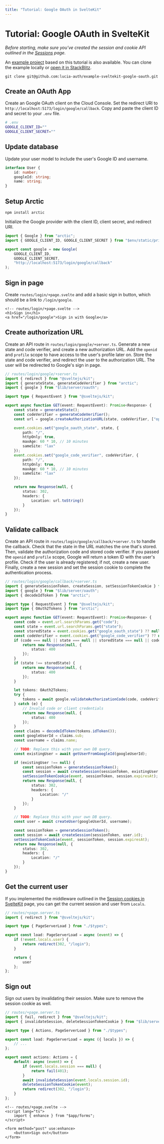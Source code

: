 ```yaml
---
title: "Tutorial: Google OAuth in SvelteKit"
---
```


# Tutorial: Google OAuth in SvelteKit

_Before starting, make sure you've created the session and cookie API outlined in the [Sessions](/sessions/overview) page._

An [example project](https://github.com/lucia-auth/example-sveltekit-google-oauth) based on this tutorial is also available. You can clone the example locally or [open it in StackBlitz](https://stackblitz.com/github/lucia-auth/example-sveltekit-google-oauth).

```
git clone git@github.com:lucia-auth/example-sveltekit-google-oauth.git
```

## Create an OAuth App

Create an Google OAuth client on the Cloud Console. Set the redirect URI to `http://localhost:5173/login/google/callback`. Copy and paste the client ID and secret to your `.env` file.

```bash
# .env
GOOGLE_CLIENT_ID=""
GOOGLE_CLIENT_SECRET=""
```

## Update database

Update your user model to include the user's Google ID and username.

```ts
interface User {
	id: number;
	googleId: string;
	name: string;
}
```

## Setup Arctic

```
npm install arctic
```

Initialize the Google provider with the client ID, client secret, and redirect URI.

```ts
import { Google } from "arctic";
import { GOOGLE_CLIENT_ID, GOOGLE_CLIENT_SECRET } from "$env/static/private";

export const google = new Google(
	GOOGLE_CLIENT_ID,
	GOOGLE_CLIENT_SECRET,
	"http://localhost:5173/login/google/callback"
);
```

## Sign in page

Create `routes/login/+page.svelte` and add a basic sign in button, which should be a link to `/login/google`.

```svelte
<!-- routes/login/+page.svelte -->
<h1>Sign in</h1>
<a href="/login/google">Sign in with Google</a>
```

## Create authorization URL

Create an API route in `routes/login/google/+server.ts`. Generate a new state and code verifier, and create a new authorization URL. Add the `openid` and `profile` scope to have access to the user's profile later on. Store the state and code verifier, and redirect the user to the authorization URL. The user will be redirected to Google's sign in page.

```ts
// routes/login/google/+server.ts
import { redirect } from "@sveltejs/kit";
import { generateState, generateCodeVerifier } from "arctic";
import { google } from "$lib/server/oauth";

import type { RequestEvent } from "@sveltejs/kit";

export async function GET(event: RequestEvent): Promise<Response> {
	const state = generateState();
	const codeVerifier = generateCodeVerifier();
	const url = google.createAuthorizationURL(state, codeVerifier, ["openid", "profile"]);

	event.cookies.set("google_oauth_state", state, {
		path: "/",
		httpOnly: true,
		maxAge: 60 * 10, // 10 minutes
		sameSite: "lax"
	});
	event.cookies.set("google_code_verifier", codeVerifier, {
		path: "/",
		httpOnly: true,
		maxAge: 60 * 10, // 10 minutes
		sameSite: "lax"
	});

	return new Response(null, {
		status: 302,
		headers: {
			Location: url.toString()
		}
	});
}
```

## Validate callback

Create an API route in `routes/login/google/callback/+server.ts` to handle the callback. Check that the state in the URL matches the one that's stored. Then, validate the authorization code and stored code verifier. If you passed the `openid` and `profile` scope, Google will return a token ID with the user's profile. Check if the user is already registered; if not, create a new user. Finally, create a new session and set the session cookie to complete the authentication process.

```ts
// routes/login/google/callback/+server.ts
import { generateSessionToken, createSession, setSessionTokenCookie } from "$lib/server/session";
import { google } from "$lib/server/oauth";
import { decodeIdToken } from "arctic";

import type { RequestEvent } from "@sveltejs/kit";
import type { OAuth2Tokens } from "arctic";

export async function GET(event: RequestEvent): Promise<Response> {
	const code = event.url.searchParams.get("code");
	const state = event.url.searchParams.get("state");
	const storedState = event.cookies.get("google_oauth_state") ?? null;
	const codeVerifier = event.cookies.get("google_code_verifier") ?? null;
	if (code === null || state === null || storedState === null || codeVerifier === null) {
		return new Response(null, {
			status: 400
		});
	}
	if (state !== storedState) {
		return new Response(null, {
			status: 400
		});
	}

	let tokens: OAuth2Tokens;
	try {
		tokens = await google.validateAuthorizationCode(code, codeVerifier);
	} catch (e) {
		// Invalid code or client credentials
		return new Response(null, {
			status: 400
		});
	}
	const claims = decodeIdToken(tokens.idToken());
	const googleUserId = claims.sub;
	const username = claims.name;

	// TODO: Replace this with your own DB query.
	const existingUser = await getUserFromGoogleId(googleUserId);

	if (existingUser !== null) {
		const sessionToken = generateSessionToken();
		const session = await createSession(sessionToken, existingUser.id);
		setSessionTokenCookie(event, sessionToken, session.expiresAt);
		return new Response(null, {
			status: 302,
			headers: {
				Location: "/"
			}
		});
	}

	// TODO: Replace this with your own DB query.
	const user = await createUser(googleUserId, username);

	const sessionToken = generateSessionToken();
	const session = await createSession(sessionToken, user.id);
	setSessionTokenCookie(event, sessionToken, session.expiresAt);
	return new Response(null, {
		status: 302,
		headers: {
			Location: "/"
		}
	});
}
```

## Get the current user

If you implemented the middleware outlined in the [Session cookies in SvelteKit](/sessions/cookies/sveltekit) page, you can get the current session and user from `Locals`.

```ts
// routes/+page.server.ts
import { redirect } from "@sveltejs/kit";

import type { PageServerLoad } from "./$types";

export const load: PageServerLoad = async (event) => {
	if (!event.locals.user) {
		return redirect(302, "/login");
	}

	return {
		user
	};
};
```

## Sign out

Sign out users by invalidating their session. Make sure to remove the session cookie as well.

```ts
// routes/+page.server.ts
import { fail, redirect } from "@sveltejs/kit";
import { invalidateSession, deleteSessionTokenCookie } from "$lib/server/session";

import type { Actions, PageServerLoad } from "./$types";

export const load: PageServerLoad = async ({ locals }) => {
	// ...
};

export const actions: Actions = {
	default: async (event) => {
		if (event.locals.session === null) {
			return fail(401);
		}
		await invalidateSession(event.locals.session.id);
		deleteSessionTokenCookie(event);
		return redirect(302, "/login");
	}
};
```

```svelte
<!-- routes/+page.svelte -->
<script lang="ts">
	import { enhance } from "$app/forms";
</script>

<form method="post" use:enhance>
    <button>Sign out</button>
</form>
```
